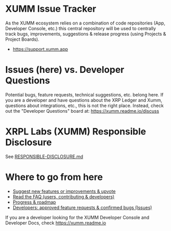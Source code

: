 # XUMM Issue Tracker

As the XUMM ecosystem relies on a combination of code repositories (App, Developer Console, etc.) this central repository will be used to centrally track bugs, improvements, suggestions &amp; release progress (using Projects & Project Boards).

- https://support.xumm.app

# Issues (here) vs. Developer Questions

Potential bugs, feature requests, technical suggestions, etc. belong here. If you are a developer and have questions about the XRP Ledger and Xumm, questions about integrations, etc., this is not the right place. Instead, check out the "Developer Questions" board at: https://xumm.readme.io/discuss

# XRPL Labs (XUMM) Responsible Disclosure

See [RESPONSIBLE-DISCLOSURE.md](RESPONSIBLE-DISCLOSURE.md)

# Where to go from here

- [Suggest new features or improvements & upvote](https://xrpl-labs.canny.io/xumm)
- [Read the FAQ (users, contributing & developers)](https://support.xumm.app/)
- [Progress & roadmap](https://github.com/XRPL-Labs/XUMM-Issue-Tracker/projects)
- [Developers: approved feature requests & confirmed bugs (Issues)](https://github.com/XRPL-Labs/XUMM-Issue-Tracker/issues)

If you are a developer looking for the XUMM Developer Console and Developer Docs, check https://xumm.readme.io
